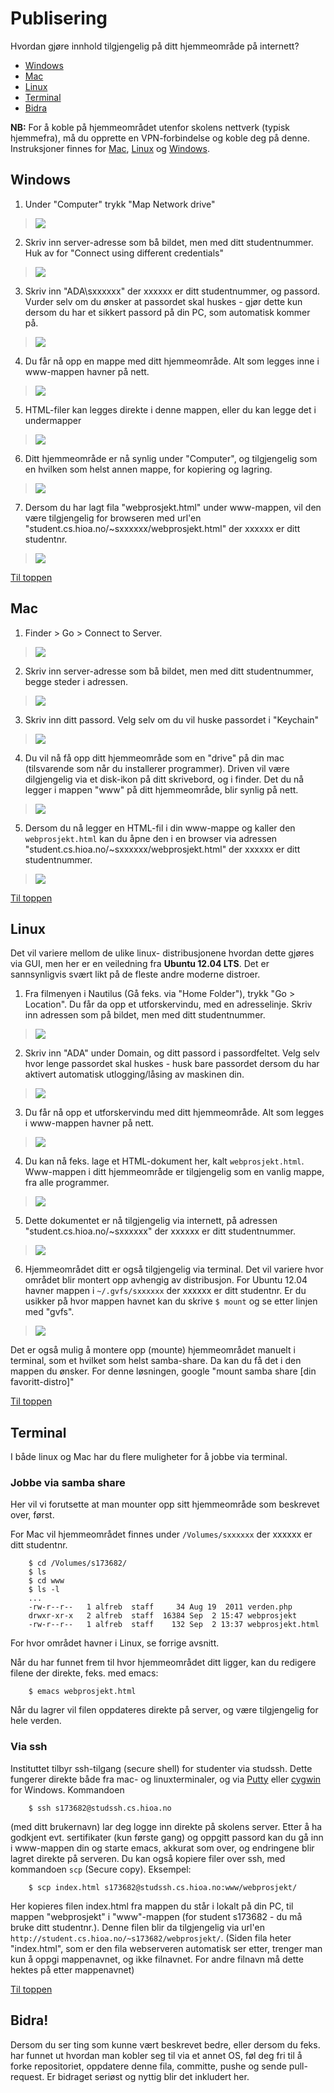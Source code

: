 # Publisering 
Hvordan gjøre innhold tilgjengelig på ditt hjemmeområde på internett?

* [Windows](#windows)
* [Mac](#mac)
* [Linux](#linux)
* [Terminal](#terminal)
* [Bidra](#bidra)

**NB:** For å koble på hjemmeområdet utenfor skolens nettverk (typisk hjemmefra), må du opprette en VPN-forbindelse og koble deg på denne. Instruksjoner finnes for [Mac](http://www.hioa.no/BIT/Nettverk/Veiledninger/VPN-tilkobling-for-Mac-OS-X-10.5-til-10.7), [Linux](http://www.hioa.no/BIT/Nettverk/Veiledninger/VPN-tilkobling-for-Linux-Ubuntu) og [Windows](http://www.hioa.no/BIT/Nettverk/Veiledninger/Tilgang-til-hjemmeomraade-for-Windows#manuell).

## Windows
1. Under "Computer" trykk "Map Network drive"
>![](ms_step1.png)

2. Skriv inn server-adresse som bå bildet, men med ditt studentnummer. Huk av for "Connect using different credentials"
>![](ms_step2.png)

3. Skriv inn "ADA\sxxxxxx" der xxxxxx er ditt studentnummer, og passord. Vurder selv om du ønsker at passordet skal huskes - gjør dette kun dersom du har et sikkert passord på din PC, som automatisk kommer på.
>![](ms_step3.png)

4. Du får nå opp en mappe med ditt hjemmeområde. Alt som legges inne i www-mappen havner på nett.
>![](ms_step4.png)

5. HTML-filer kan legges direkte i denne mappen, eller du kan legge det i undermapper
>![](ms_step5.png)

6. Ditt hjemmeområde er nå synlig under "Computer", og tilgjengelig som en hvilken som helst annen mappe, for kopiering og lagring.
>![](ms_step6.png)

7. Dersom du har lagt fila "webprosjekt.html" under www-mappen, vil den være tilgjengelig for browseren med url'en "student.cs.hioa.no/~sxxxxxx/webprosjekt.html" der xxxxxx er ditt studentnr.
>![](ms_step7.png)

[Til toppen](#publisering)


## Mac

1. Finder > Go > Connect to Server.
>![](mac_step1.png)

2. Skriv inn server-adresse som bå bildet, men med ditt studentnummer, begge steder i adressen. 
>![](mac_step2.png)

3. Skriv inn ditt passord. Velg selv om du vil huske passordet i "Keychain"
>![](mac_step3.png)

4. Du vil nå få opp ditt hjemmeområde som en "drive" på din mac (tilsvarende som når du installerer programmer). Driven vil være dilgjengelig via et disk-ikon på ditt skrivebord, og i finder. Det du nå legger i mappen "www" på ditt hjemmeområde, blir synlig på nett.
>![](mac_step5.png)

5. Dersom du nå legger en HTML-fil i din www-mappe og kaller den `webprosjekt.html` kan du åpne den i en browser via adressen "student.cs.hioa.no/~sxxxxxx/webprosjekt.html" der xxxxxx er ditt studentnummer.
>![](mac_step6.png)


[Til toppen](#publisering) 



## Linux

Det vil variere mellom de ulike linux- distribusjonene hvordan dette gjøres via GUI, men her er en veiledning fra **Ubuntu 12.04 LTS**. Det er sannsynligvis svært likt på de fleste andre moderne distroer.

1. Fra filmenyen i Nautilus (Gå feks. via "Home Folder"), trykk "Go > Location". Du får da opp et utforskervindu, med en adresselinje. Skriv inn adressen som på bildet, men med ditt studentnummer.
>![](linux_step1.png)

2. Skriv inn "ADA" under Domain, og ditt passord i passordfeltet. Velg selv hvor lenge passordet skal huskes - husk bare passordet dersom du har aktivert automatisk utlogging/låsing av maskinen din.
>![](linux_step2.png)

3. Du får nå opp et utforskervindu med ditt hjemmeområde. Alt som legges i www-mappen havner på nett.
>![](linux_step3.png)

4. Du kan nå feks. lage et HTML-dokument her, kalt `webprosjekt.html`. Www-mappen i ditt hjemmeområde er tilgjengelig som en vanlig mappe, fra alle programmer.
>![](linux_step4.png)

5. Dette dokumentet er nå tilgjengelig via internett, på adressen "student.cs.hioa.no/~sxxxxxx" der xxxxxx er ditt studentnummer.
>![](linux_step5.png)

6. Hjemmeområdet ditt er også tilgjengelig via terminal. Det vil variere hvor området blir montert opp avhengig av distribusjon. For Ubuntu 12.04 havner mappen i `~/.gvfs/sxxxxxx` der xxxxxx er ditt studentnr. Er du usikker på hvor mappen havnet kan du skrive `$ mount` og se etter linjen med "gvfs". 
>![](linux_step6.png)

Det er også mulig å montere opp (mounte) hjemmeområdet manuelt i terminal, som et hvilket som helst samba-share. Da kan du få det i den mappen du ønsker. For denne løsningen, google "mount samba share [din favoritt-distro]"

[Til toppen](#publisering)


## Terminal
I både linux og Mac har du flere muligheter for å jobbe via terminal. 

### Jobbe via samba share
Her vil vi forutsette at man mounter opp sitt hjemmeområde som beskrevet over, først.

For Mac vil hjemmeområdet finnes under `/Volumes/sxxxxxx` der xxxxxx er ditt studentnr.

    	$ cd /Volumes/s173682/
		$ ls
		$ cd www
		$ ls -l
		...
		-rw-r--r--   1 alfreb  staff     34 Aug 19  2011 verden.php
		drwxr-xr-x   2 alfreb  staff  16384 Sep  2 15:47 webprosjekt
		-rw-r--r--   1 alfreb  staff    132 Sep  2 13:37 webprosjekt.html 

For hvor området havner i Linux, se forrige avsnitt. 

Når du har funnet frem til hvor hjemmeområdet ditt ligger, kan du redigere filene der direkte, feks. med emacs:

		$ emacs webprosjekt.html

Når du lagrer vil filen oppdateres direkte på server, og være tilgjengelig for hele verden.		

### Via ssh
Instituttet tilbyr ssh-tilgang (secure shell) for studenter via studssh. Dette fungerer direkte både fra  mac- og linuxterminaler, og via [Putty](http://www.chiark.greenend.org.uk/~sgtatham/putty/download.html) eller [cygwin](http://www.cygwin.com/) for Windows. Kommandoen 


    	$ ssh s173682@studssh.cs.hioa.no


(med ditt brukernavn) lar deg logge inn direkte på skolens server. Etter å ha godkjent evt. sertifikater (kun første gang) og oppgitt passord kan du gå inn i www-mappen din og starte emacs, akkurat som over, og endringene blir lagret direkte på serveren. Du kan også kopiere filer over ssh, med kommandoen `scp` (Secure copy). Eksempel:


		$ scp index.html s173682@studssh.cs.hioa.no:www/webprosjekt/


Her kopieres filen index.html fra mappen du står i lokalt på din PC, til mappen "webprosjekt" i "www"-mappen (for student s173682 - du må bruke ditt studentnr.). Denne filen blir da tilgjengelig via url'en `http://student.cs.hioa.no/~s173682/webprosjekt/`. (Siden fila heter "index.html", som er den fila webserveren automatisk ser etter, trenger man kun å oppgi mappenavnet, og ikke filnavnet. For andre filnavn må dette hektes på etter mappenavnet)

[Til toppen](#publisering)

## Bidra!

Dersom du ser ting som kunne vært beskrevet bedre, eller dersom du feks. har funnet ut hvordan man kobler seg til via et annet OS, føl deg fri til å forke repositoriet, oppdatere denne fila, committe, pushe og sende pull-request. Er bidraget seriøst og nyttig blir det inkludert her.
